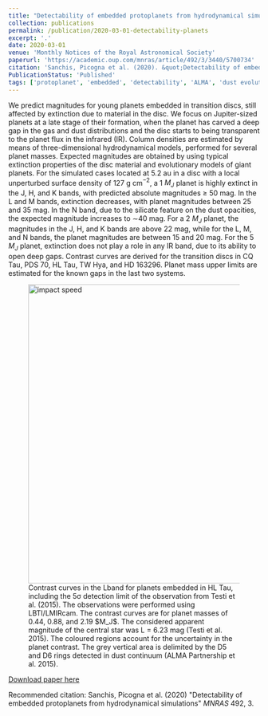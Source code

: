 ```yaml
---
title: "Detectability of embedded protoplanets from hydrodynamical simulations"
collection: publications
permalink: /publication/2020-03-01-detectability-planets
excerpt: '.'
date: 2020-03-01
venue: 'Monthly Notices of the Royal Astronomical Society'
paperurl: 'https://academic.oup.com/mnras/article/492/3/3440/5700734'
citation: 'Sanchis, Picogna et al. (2020). &quot;Detectability of embedded protoplanets from hydrodynamical simulations.&quot; <i>Monthly Notices of the Royal Astronomical Society</i>. 492, 3.'
PublicationStatus: 'Published'
tags: ['protoplanet', 'embedded', 'detectability', 'ALMA', 'dust evolution']
---
```

We predict magnitudes for young planets embedded in transition discs, still affected by extinction due to material in the disc. We focus on Jupiter-sized planets at a late stage of their formation, when the planet has carved a deep gap in the gas and dust distributions and the disc starts to being transparent to the planet flux in the infrared (IR). Column densities are estimated by means of three-dimensional hydrodynamical models, performed for several planet masses. Expected magnitudes are obtained by using typical extinction properties of the disc material and evolutionary models of giant planets. For the simulated cases located at 5.2 au in a disc with a local unperturbed surface density of 127 g cm$^{-2}$⁠, a 1 $M_J$ planet is highly extinct in the J, H, and K bands, with predicted absolute magnitudes ≥ 50 mag. In the L and M bands, extinction decreases, with planet magnitudes between 25 and 35 mag. In the N band, due to the silicate feature on the dust opacities, the expected magnitude increases to ∼40 mag. For a 2 $M_J$ planet, the magnitudes in the J, H, and K bands are above 22 mag, while for the L, M, and N bands, the planet magnitudes are between 15 and 20 mag. For the 5 $M_J$ planet, extinction does not play a role in any IR band, due to its ability to open deep gaps. Contrast curves are derived for the transition discs in CQ Tau, PDS 70, HL Tau, TW Hya, and HD 163296. Planet mass upper limits are estimated for the known gaps in the last two systems.

<figure>
  <img src="http://GiovanniPicogna.github.io/images/detectability-planets.png" alt="impact speed" width="600"/>
  <figcaption>Contrast curves in the Lband for planets embedded in HL Tau, including the 5σ detection limit of the observation from Testi et al. (2015). The observations were performed using LBTI/LMIRcam. The contrast curves are for planet masses of 0.44, 0.88, and 2.19 $M_J$. The considered apparent magnitude of the central star was L = 6.23 mag (Testi et al. 2015). The coloured regions account for the uncertainty in the planet contrast. The grey vertical area is delimited by the D5 and D6 rings detected in dust continuum (ALMA Partnership et al. 2015).</figcaption>
</figure>

[Download paper here](http://GiovanniPicogna.github.io/files/detectability-planets.pdf)

Recommended citation: Sanchis, Picogna et al. (2020) "Detectability of embedded protoplanets from hydrodynamical simulations" <i>MNRAS</i> 492, 3.